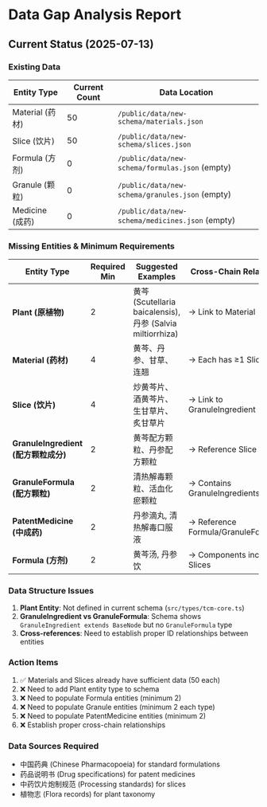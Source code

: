 # Data Gap Analysis Report

## Current Status (2025-07-13)

### Existing Data

| Entity Type     | Current Count | Data Location                                    |
| --------------- | ------------- | ------------------------------------------------ |
| Material (药材) | 50            | `/public/data/new-schema/materials.json`         |
| Slice (饮片)    | 50            | `/public/data/new-schema/slices.json`            |
| Formula (方剂)  | 0             | `/public/data/new-schema/formulas.json` (empty)  |
| Granule (颗粒)  | 0             | `/public/data/new-schema/granules.json` (empty)  |
| Medicine (成药) | 0             | `/public/data/new-schema/medicines.json` (empty) |

### Missing Entities & Minimum Requirements

| Entity Type                          | Required Min | Suggested Examples                                         | Cross-Chain Relations              |
| ------------------------------------ | ------------ | ---------------------------------------------------------- | ---------------------------------- |
| **Plant (原植物)**                   | 2            | 黄芩 (Scutellaria baicalensis), 丹参 (Salvia miltiorrhiza) | → Link to Material                 |
| **Material (药材)**                  | 4            | 黄芩、丹参、甘草、连翘                                     | → Each has ≥1 Slice                |
| **Slice (饮片)**                     | 4            | 炒黄芩片、酒黄芩片、生甘草片、炙甘草片                     | → Link to GranuleIngredient        |
| **GranuleIngredient (配方颗粒成分)** | 2            | 黄芩配方颗粒、丹参配方颗粒                                 | → Reference Slice                  |
| **GranuleFormula (配方颗粒)**        | 2            | 清热解毒颗粒、活血化瘀颗粒                                 | → Contains GranuleIngredients      |
| **PatentMedicine (中成药)**          | 2            | 丹参滴丸, 清热解毒口服液                                   | → Reference Formula/GranuleFormula |
| **Formula (方剂)**                   | 2            | 黄芩汤, 丹参饮                                             | → Components include Slices        |

### Data Structure Issues

1. **Plant Entity**: Not defined in current schema (`src/types/tcm-core.ts`)
2. **GranuleIngredient vs GranuleFormula**: Schema shows `GranuleIngredient extends BaseNode` but no `GranuleFormula` type
3. **Cross-references**: Need to establish proper ID relationships between entities

### Action Items

1. ✅ Materials and Slices already have sufficient data (50 each)
2. ❌ Need to add Plant entity type to schema
3. ❌ Need to populate Formula entities (minimum 2)
4. ❌ Need to populate Granule entities (minimum 2 each type)
5. ❌ Need to populate PatentMedicine entities (minimum 2)
6. ❌ Establish proper cross-chain relationships

### Data Sources Required

- 中国药典 (Chinese Pharmacopoeia) for standard formulations
- 药品说明书 (Drug specifications) for patent medicines
- 中药饮片炮制规范 (Processing standards) for slices
- 植物志 (Flora records) for plant taxonomy
